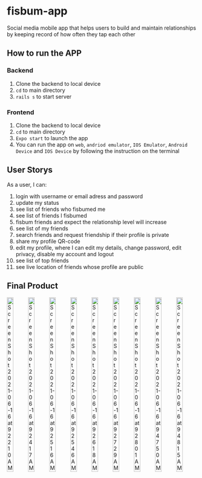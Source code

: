 # fisbum-app
Social media mobile app that helps users to build and maintain relationships by keeping record of how often they tap each other
## How to run the APP
### Backend
1. Clone the backend to local device
2. ```cd``` to main directory
3. ```rails s``` to start server
### Frontend
1. Clone the backend to local device
2. ```cd``` to main directory
3. ```Expo start``` to launch the app
4. You can run the app on ```web```, ```andriod emulator```, ```IOS Emulator```, ```Android Device``` and ```IOS Device``` by following the instruction on the terminal

## User Storys
As a user, I can:
1. login with username or email adress and password
2. update my status
3. see list of friends who fisbumed me
4. see list of friends I fisbumed
5. fisbum friends and expect the relationship level will increase
6. see list of my friends
7. search friends and request friendship if their profile is private
8. share my profile QR-code
9. edit my profile, where I can edit my details, change password, edit privacy, disable my account and logout
10. see list of top friends
11. see live location of friends whose profile are public

## Final Product
<div style='display: flex; justify-content: space-around; flex-wrap: warp; width: 100%;'>
  <img width="30%" alt="Screen Shot 2021-06-16 at 9 22 10 AM" src="https://user-images.githubusercontent.com/62776949/122231206-472df380-ce88-11eb-82ad-8cd390a70c84.png">
  <img width="30%" alt="Screen Shot 2021-06-16 at 9 24 17 AM" src="https://user-images.githubusercontent.com/62776949/122231275-54e37900-ce88-11eb-8229-496fda4654ae.png">
  <img width="30%" alt="Screen Shot 2021-06-16 at 9 25 16 AM" src="https://user-images.githubusercontent.com/62776949/122231294-590f9680-ce88-11eb-8c1e-22816c405890.png">
  <img width="30%" alt="Screen Shot 2021-06-16 at 9 25 46 AM" src="https://user-images.githubusercontent.com/62776949/122231350-62006800-ce88-11eb-95e8-c9e13cad540a.png">
  <img width="30%"alt="Screen Shot 2021-06-16 at 9 26 18 AM" src="https://user-images.githubusercontent.com/62776949/122231376-662c8580-ce88-11eb-91fa-e40cdc2c0a4b.png">
  <img width="30%" alt="Screen Shot 2021-06-16 at 9 27 29 AM" src="https://user-images.githubusercontent.com/62776949/122231391-688edf80-ce88-11eb-98bb-e8618be0e50b.png">
  <img width="30%" alt="Screen Shot 2021-06-16 at 9 28 01 AM" src="https://user-images.githubusercontent.com/62776949/122231396-69c00c80-ce88-11eb-817f-9263d8831143.png">
  <img width="30%" alt="Screen Shot 2021-06-16 at 9 47 50 AM" src="https://user-images.githubusercontent.com/62776949/122231399-6b89d000-ce88-11eb-8e53-2df7dce8fde1.png">
  <img width="30%" alt="Screen Shot 2021-06-16 at 9 48 15 AM" src="https://user-images.githubusercontent.com/62776949/122231406-6cbafd00-ce88-11eb-8a27-fd1185c72d8c.png">
  </div>
